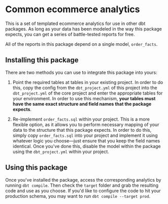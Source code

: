 # Common ecommerce analytics

This is a set of templated ecommerce analytics for use in other dbt packages. As long as your data has been modeled in the way this package expects, you can get a series of battle-tested reports for free.

All of the reports in this package depend on a single model, `order_facts`.

## Installing this package

There are two methods you can use to integrate this package into yours:

1. Point the required tables at tables in your existing project. In order to do this, copy the config from the `dbt_project.yml` of this project into the `dbt_project.yml` of the core project and enter the appropriate tables for your environment. In order to use this mechanism, **your tables must have the same exact structure and field names that the package expects**.

1. Re-implement `order_facts.sql` within your project. This is a more flexible option, as it allows you to perform necessary mapping of your data to the structure that this package expects. In order to do this, simply copy `order_facts.sql` into your project and implement it using whatever logic you choose—just ensure that you keep the field names identical. Once you've done this, disable the model within the package using the `dbt_project.yml` within your project.

## Using this package

Once you've installed the package, access the corresponding analytics by running `dbt compile`. Then check the `target` folder and grab the resulting code and use as you choose. If you'd like to configure the code to hit your production schema, you may want to run `dbt compile --target prod`.
